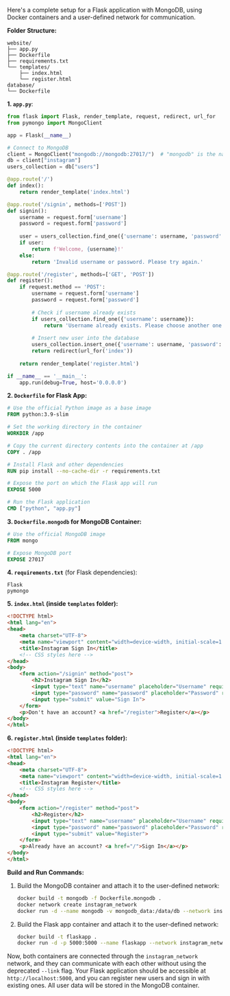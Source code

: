Here's a complete setup for a Flask application with MongoDB, using Docker containers and a user-defined network for communication.

**Folder Structure:**
```
website/
├── app.py
├── Dockerfile
├── requirements.txt
└── templates/
    ├── index.html
    └── register.html
database/
└── Dockerfile

```

**1. `app.py`**:
```python
from flask import Flask, render_template, request, redirect, url_for
from pymongo import MongoClient

app = Flask(__name__)

# Connect to MongoDB
client = MongoClient("mongodb://mongodb:27017/")  # "mongodb" is the name of the MongoDB service in the Docker Compose file
db = client["instagram"]
users_collection = db["users"]

@app.route('/')
def index():
    return render_template('index.html')

@app.route('/signin', methods=['POST'])
def signin():
    username = request.form['username']
    password = request.form['password']
    
    user = users_collection.find_one({'username': username, 'password': password})
    if user:
        return f'Welcome, {username}!'
    else:
        return 'Invalid username or password. Please try again.'

@app.route('/register', methods=['GET', 'POST'])
def register():
    if request.method == 'POST':
        username = request.form['username']
        password = request.form['password']
        
        # Check if username already exists
        if users_collection.find_one({'username': username}):
            return 'Username already exists. Please choose another one.'
        
        # Insert new user into the database
        users_collection.insert_one({'username': username, 'password': password})
        return redirect(url_for('index'))
    
    return render_template('register.html')

if __name__ == '__main__':
    app.run(debug=True, host='0.0.0.0')
```

**2. `Dockerfile` for Flask App:**
```Dockerfile
# Use the official Python image as a base image
FROM python:3.9-slim

# Set the working directory in the container
WORKDIR /app

# Copy the current directory contents into the container at /app
COPY . /app

# Install Flask and other dependencies
RUN pip install --no-cache-dir -r requirements.txt

# Expose the port on which the Flask app will run
EXPOSE 5000

# Run the Flask application
CMD ["python", "app.py"]
```

**3. `Dockerfile.mongodb` for MongoDB Container:**
```Dockerfile
# Use the official MongoDB image
FROM mongo

# Expose MongoDB port
EXPOSE 27017
```

**4. `requirements.txt`** (for Flask dependencies):
```
Flask
pymongo
```

**5. `index.html` (inside `templates` folder):**
```html
<!DOCTYPE html>
<html lang="en">
<head>
    <meta charset="UTF-8">
    <meta name="viewport" content="width=device-width, initial-scale=1.0">
    <title>Instagram Sign In</title>
    <!-- CSS styles here -->
</head>
<body>
    <form action="/signin" method="post">
        <h2>Instagram Sign In</h2>
        <input type="text" name="username" placeholder="Username" required>
        <input type="password" name="password" placeholder="Password" required>
        <input type="submit" value="Sign In">
    </form>
    <p>Don't have an account? <a href="/register">Register</a></p>
</body>
</html>
```

**6. `register.html` (inside `templates` folder):**
```html
<!DOCTYPE html>
<html lang="en">
<head>
    <meta charset="UTF-8">
    <meta name="viewport" content="width=device-width, initial-scale=1.0">
    <title>Instagram Register</title>
    <!-- CSS styles here -->
</head>
<body>
    <form action="/register" method="post">
        <h2>Register</h2>
        <input type="text" name="username" placeholder="Username" required>
        <input type="password" name="password" placeholder="Password" required>
        <input type="submit" value="Register">
    </form>
    <p>Already have an account? <a href="/">Sign In</a></p>
</body>
</html>
```

**Build and Run Commands:**
1. Build the MongoDB container and attach it to the user-defined network:
    ```bash
    docker build -t mongodb -f Dockerfile.mongodb .
    docker network create instagram_network
    docker run -d --name mongodb -v mongodb_data:/data/db --network instagram_network mongodb
    ```

2. Build the Flask app container and attach it to the user-defined network:
    ```bash
    docker build -t flaskapp .
    docker run -d -p 5000:5000 --name flaskapp --network instagram_network flaskapp
    ```

Now, both containers are connected through the `instagram_network` network, and they can communicate with each other without using the deprecated `--link` flag. Your Flask application should be accessible at `http://localhost:5000`, and you can register new users and sign in with existing ones. All user data will be stored in the MongoDB container.